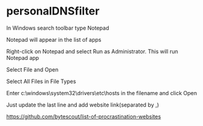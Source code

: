 # personalDNSfilter


In Windows search toolbar type Notepad

Notepad will appear in the list of apps

Right-click on Notepad and select Run as Administrator. This will run Notepad app

Select File and Open

Select All Files in File Types

Enter c:\windows\system32\drivers\etc\hosts in the filename and click Open

Just update the last line and add website link(separated by ,)

https://github.com/bytescout/list-of-procrastination-websites

